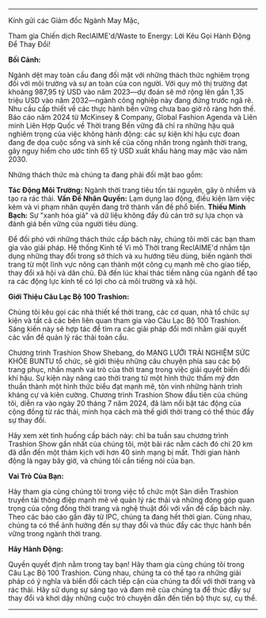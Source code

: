 ---

Kính gửi các Giám đốc Ngành May Mặc,

Tham gia Chiến dịch ReclAIME'd/Waste to Energy: Lời Kêu Gọi Hành Động Để Thay Đổi!

**Bối Cảnh:**

Ngành dệt may toàn cầu đang đối mặt với những thách thức nghiêm trọng đối với môi trường và sự an toàn của con người. Với quy mô thị trường đạt khoảng 987,95 tỷ USD vào năm 2023—dự đoán sẽ mở rộng lên gần 1,35 triệu USD vào năm 2032—ngành công nghiệp này đang đứng trước ngã rẽ. Nhu cầu cấp thiết về các thực hành bền vững chưa bao giờ rõ ràng hơn thế. Báo cáo năm 2024 từ McKinsey & Company, Global Fashion Agenda và Liên minh Liên Hợp Quốc về Thời trang Bền vững đã chỉ ra những hậu quả nghiêm trọng của việc không hành động: các sự kiện khí hậu cực đoan đang đe dọa cuộc sống và sinh kế của công nhân trong ngành thời trang, gây nguy hiểm cho ước tính 65 tỷ USD xuất khẩu hàng may mặc vào năm 2030.

Những thách thức mà chúng ta đang phải đối mặt bao gồm:

**Tác Động Môi Trường:** Ngành thời trang tiêu tốn tài nguyên, gây ô nhiễm và tạo ra rác thải.
**Vấn Đề Nhân Quyền:** Lạm dụng lao động, điều kiện làm việc kém và vi phạm nhân quyền đang trở thành vấn đề phổ biến.
**Thiếu Minh Bạch:** Sự "xanh hóa giả" và dữ liệu không đầy đủ cản trở sự lựa chọn và đánh giá bền vững của người tiêu dùng.

Để đối phó với những thách thức cấp bách này, chúng tôi mời các bạn tham gia vào giải pháp. Hệ thống Kinh tế Vi mô Thời trang ReclAIME'd nhằm tận dụng những thay đổi trong sở thích và xu hướng tiêu dùng, biến ngành thời trang từ một lĩnh vực nông cạn thành một công cụ mạnh mẽ cho giao tiếp, thay đổi xã hội và dân chủ. Đã đến lúc khai thác tiềm năng của ngành để tạo ra các động lực kinh tế có lợi cho cả môi trường và xã hội.

**Giới Thiệu Câu Lạc Bộ 100 Trashion:**

Chúng tôi kêu gọi các nhà thiết kế thời trang, các cơ quan, nhà tổ chức sự kiện và tất cả các bên liên quan tham gia vào Câu Lạc Bộ 100 Trashion. Sáng kiến này sẽ hợp tác để tìm ra các giải pháp đổi mới nhằm giải quyết các vấn đề quản lý rác thải toàn cầu.

Chương trình Trashion Show Shebang, do MẠNG LƯỚI TRẢI NGHIỆM SỨC KHỎE BUNTU tổ chức, sẽ giới thiệu những câu chuyện phía sau các bộ trang phục, nhấn mạnh vai trò của thời trang trong việc giải quyết biến đổi khí hậu. Sự kiện này nâng cao thời trang từ một hình thức thẩm mỹ đơn thuần thành một hình thức biểu đạt mạnh mẽ, tôn vinh những hành trình kháng cự và kiên cường. Chương trình Trashion Show đầu tiên của chúng tôi, diễn ra vào ngày 20 tháng 7 năm 2024, đã làm nổi bật tác động của cộng đồng từ rác thải, minh họa cách mà thế giới thời trang có thể thúc đẩy sự thay đổi.

Hãy xem xét tình huống cấp bách này: chỉ ba tuần sau chương trình Trashion Show gần nhất của chúng tôi, một bãi rác nằm cách đó chỉ 20 km đã dẫn đến một thảm kịch với hơn 40 sinh mạng bị mất. Thời gian hành động là ngay bây giờ, và chúng tôi cần tiếng nói của bạn.

**Vai Trò Của Bạn:**

Hãy tham gia cùng chúng tôi trong việc tổ chức một Sàn diễn Trashion truyền tải thông điệp mạnh mẽ về quản lý rác thải và những đóng góp quan trọng của cộng đồng thời trang và nghệ thuật đối với vấn đề cấp bách này. Theo các báo cáo gần đây từ IPC, chúng ta đang hết thời gian. Cùng nhau, chúng ta có thể ảnh hưởng đến sự thay đổi và thúc đẩy các thực hành bền vững trong ngành thời trang.

**Hãy Hành Động:**

Quyền quyết định nằm trong tay bạn! Hãy tham gia cùng chúng tôi trong Câu Lạc Bộ 100 Trashion. Cùng nhau, chúng ta có thể tạo ra những giải pháp có ý nghĩa và biến đổi cách tiếp cận của chúng ta đối với thời trang và rác thải. Hãy sử dụng sự sáng tạo và đam mê của chúng ta để thúc đẩy sự thay đổi và khơi dậy những cuộc trò chuyện dẫn đến tiến bộ thực sự, cụ thể.

---